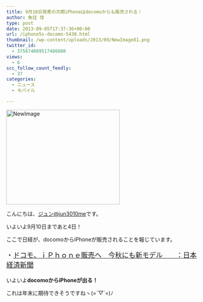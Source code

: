 ```yaml
---
title: 9月10日発表の次期iPhoneはdocomoからも販売される！
author: 魚住 惇
type: post
date: 2013-09-05T17:37:36+00:00
url: /iphone5s-docomo-5430.html
thumbnail: /wp-content/uploads/2013/09/NewImage81.png
twitter_id:
  - 375674089517486080
views:
  - 6
scc_follow_count_feedly:
  - 37
categories:
  - ニュース
  - モバイル

---
```

<img decoding="async" loading="lazy" title="NewImage.png" src="/wp-content/uploads/2013/09/NewImage8.png" alt="NewImage" width="300" height="251" border="0" />

<!--more-->

こんにちは、[ジュン@jun3010me][1]です。

いよいよ9月10日まであと4日！

ここで日経が、docomoからiPhoneが販売されることを報じています。

<p style="font-size: 18px;">
  ・<a href="http://www.nikkei.com/article/DGXNASDD260OR_V00C13A9MM8000/" target="_blank">ドコモ、ｉＰｈｏｎｅ販売へ　今秋にも新モデル　　：日本経済新聞</a>
</p>

いよいよ**docomoからiPhoneが出る！**

これは年末に期待できそうですねヽ(=´▽\`=)ﾉ

 [1]: https://twitter.com/jun3010me
